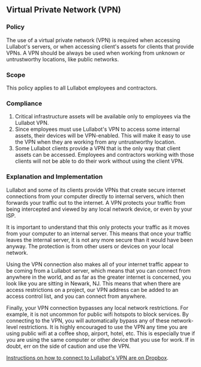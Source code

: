 ## Virtual Private Network (VPN)

### Policy

The use of a virtual private network (VPN) is required when accessing Lullabot's servers, or when accessing client's assets for clients that provide VPNs. A VPN should be always be used when working from unknown or untrustworthy locations, like public networks.

### Scope

This policy applies to all Lullabot employees and contractors.

### Compliance

1. Critical infrastructure assets will be available only to employees via the Lullabot VPN.
2. Since employees must use Lullabot's VPN to access some internal assets, their devices will be VPN-enabled. This will make it easy to use the VPN when they are working from any untrustworthy location.
3. Some Lullabot clients provide a VPN that is the only way that client assets can be accessed. Employees and contractors working with those clients will not be able to do their work without using the client VPN.

### Explanation and Implementation

Lullabot and some of its clients provide VPNs that create secure internet connections from your computer directly to internal servers, which then forwards your traffic out to the internet. A VPN protects your traffic from being intercepted and viewed by any local network device, or even by your ISP.

It is important to understand that this only protects your traffic as it moves from your computer to an internal server. This means that once your traffic leaves the internal server, it is not any more secure than it would have been anyway. The protection is from other users or devices on your local network.

Using the VPN connection also makes all of your internet traffic appear to be coming from a Lullabot server, which means that you can connect from anywhere in the world, and as far as the greater internet is concerned, you look like you are sitting in Newark, NJ. This means that when there are access restrictions on a project, our VPN address can be added to an access control list, and you can connect from anywhere.

Finally, your VPN connection bypasses any local network restrictions. For example, it is not uncommon for public wifi hotspots to block services. By connecting to the VPN, you will automatically bypass any of these network-level restrictions. It is highly encouraged to use the VPN any time you are using public wifi at a coffee shop, airport, hotel, etc. This is especially true if you are using the same computer or other device that you use for work. If in doubt, err on the side of caution and use the VPN.

[Instructions on how to connect to Lullabot's VPN are on Dropbox](https://www.dropbox.com/scl/fo/eaf1pjsjm2z636i5u3hmm/h?rlkey=ggj8bsqwlzp6ee72chhc2gv8u&dl=0).
